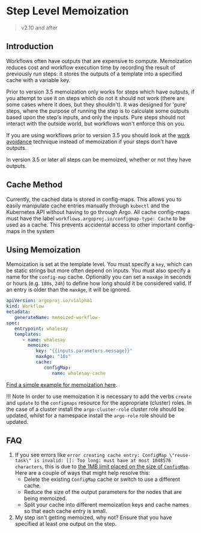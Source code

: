# Step Level Memoization

> v2.10 and after

## Introduction

Workflows often have outputs that are expensive to compute.
Memoization reduces cost and workflow execution time by recording the result of previously run steps:
it stores the outputs of a template into a specified cache with a variable key.

Prior to version 3.5 memoization only works for steps which have outputs, if you attempt to use it on steps which do not it should not work (there are some cases where it does, but they shouldn't). It was designed for 'pure' steps, where the purpose of running the step is to calculate some outputs based upon the step's inputs, and only the inputs. Pure steps should not interact with the outside world, but workflows won't enforce this on you.

If you are using workflows prior to version 3.5 you should look at the [work avoidance](work-avoidance.md) technique instead of memoization if your steps don't have outputs.

In version 3.5 or later all steps can be memoized, whether or not they have outputs.

## Cache Method

Currently, the cached data is stored in config-maps.
This allows you to easily manipulate cache entries manually through `kubectl` and the Kubernetes API without having to go through Argo.
All cache config-maps must have the label `workflows.argoproj.io/configmap-type: Cache` to be used as a cache. This prevents accidental access to other important config-maps in the system

## Using Memoization

Memoization is set at the template level. You must specify a `key`, which can be static strings but more often depend on inputs.
You must also specify a name for the `config-map` cache.
Optionally you can set a `maxAge` in seconds or hours (e.g. `180s`, `24h`) to define how long should it be considered valid. If an entry is older than the `maxAge`, it will be ignored.

```yaml
apiVersion: argoproj.io/v1alpha1
kind: Workflow
metadata:
   generateName: memoized-workflow-
spec:
   entrypoint: whalesay
   templates:
      - name: whalesay
        memoize:
           key: "{{inputs.parameters.message}}"
           maxAge: "10s"
           cache:
              configMap:
                 name: whalesay-cache
```

[Find a simple example for memoization here](https://github.com/argoproj/argo-workflows/blob/master/examples/memoize-simple.yaml).

!!! Note
    In order to use memoization it is necessary to add the verbs `create` and `update` to the `configmaps` resource for the appropriate (cluster) roles. In the case of a cluster install the `argo-cluster-role` cluster role should be updated, whilst for a namespace install the `argo-role` role should be updated.

## FAQ

1. If you see errors like `error creating cache entry: ConfigMap \"reuse-task\" is invalid: []: Too long: must have at most 1048576 characters`,
   this is due to [the 1MB limit placed on the size of `ConfigMap`](https://github.com/kubernetes/kubernetes/issues/19781).
   Here are a couple of ways that might help resolve this:
    * Delete the existing `ConfigMap` cache or switch to use a different cache.
    * Reduce the size of the output parameters for the nodes that are being memoized.
    * Split your cache into different memoization keys and cache names so that each cache entry is small.
1. My step isn't getting memoized, why not?
   Ensure that you have specified at least one output on the step.
